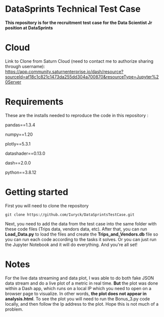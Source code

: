 # DataSprints Technical Test Case

**This repository is for the recruitment test case for the Data Scientist Jr position at DataSprints**

# Cloud

Link to Clone from Saturn Cloud (need to contact me to authorize sharing through username):
https://app.community.saturnenterprise.io/dash/resource?sourceId=af18c1c821c1473da255dd304a700870&resourceType=Jupyter%20Server


# Requirements

These are the installs needed to reproduce the code in this repository :

pandas==1.3.4

numpy==1.20

plotly==5.3.1

datashader==0.13.0

dash==2.0.0

python==3.8.12

# Getting started

First you will need to clone the repository

```
git clone https://github.com/Iuryck/DataSprintsTestCase.git
```

Next, you need to add the data from the test case into the same folder with these code files (Trips data, vendors data, etc). After that, you can run **Load_Data.py** to load the files and create the **Trips_and_Vendors.db** file so you can run each code according to the tasks it solves. Or you can just run the Jupyter Notebook and it will do everything. And you're all set!


# Notes

For the live data streaming and data plot, I was able to do both fake JSON data stream and do a live plot of a metric in real time. **But** the plot was done within a Dash app, which runs on a local IP which you need to open on a browser page to visualize. In other words, **the plot does not appear in analysis.html**. To see the plot you will need to run the Bonus_3.py code locally, and then follow the Ip address to the plot. Hope this is not much of a problem.
